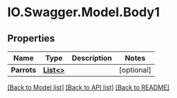 # IO.Swagger.Model.Body1
## Properties

Name | Type | Description | Notes
------------ | ------------- | ------------- | -------------
**Parrots** | [**List&lt;&gt;**](.md) |  | [optional] 

[[Back to Model list]](../README.md#documentation-for-models) [[Back to API list]](../README.md#documentation-for-api-endpoints) [[Back to README]](../README.md)

